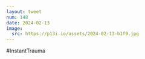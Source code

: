 ```yaml
---
layout: tweet
num: 148
date: 2024-02-13
image:
  src: https://p13i.io/assets/2024-02-13-b1f9.jpg
---
```


#InstantTrauma
